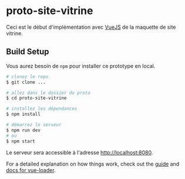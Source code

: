 # proto-site-vitrine

Ceci est le début d'implémentation avec [VueJS](http://vuejs.org) de la maquette de site vitrine.


## Build Setup

Vous aurez besoin de `npm` pour installer ce prototype en local.

```bash
# clonez le repo
$ git clone ...

# allez dans le dossier du proto
$ cd proto-site-vitrine

# installez les dépendances
$ npm install

# démarrez le serveur
$ npm run dev
# ou
$ npm start

```

Le serveur sera accessible à l'adresse [http://localhost:8080](http://localhost:8080).

For a detailed explanation on how things work, check out the [guide](http://vuejs-templates.github.io/webpack/) and [docs for vue-loader](http://vuejs.github.io/vue-loader).

